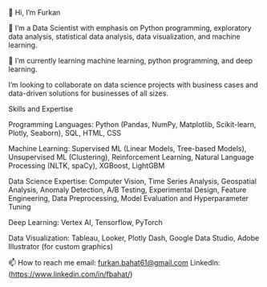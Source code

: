 👋 Hi, I’m Furkan

👀 I’m a Data Scientist with emphasis on Python programming, exploratory data analysis, statistical data analysis, data visualization, and machine learning.

🌱 I’m currently learning machine learning, python programming, and deep learning.

 I’m looking to collaborate on data science projects with business cases and data-driven solutions for businesses of all sizes.

Skills and Expertise


Programming Languages: Python (Pandas, NumPy, Matplotlib, Scikit-learn, Plotly, Seaborn), SQL, HTML, CSS

Machine Learning: Supervised ML (Linear Models, Tree-based Models), Unsupervised ML (Clustering), Reinforcement Learning, Natural Language Processing (NLTK, spaCy), XGBoost, LightGBM

Data Science Expertise: Computer Vision, Time Series Analysis, Geospatial Analysis, Anomaly Detection, A/B Testing, Experimental Design, Feature Engineering, Data Preprocessing, Model Evaluation and Hyperparameter Tuning

Deep Learning: Vertex AI, Tensorflow, PyTorch

Data Visualization: Tableau, Looker, Plotly Dash, Google Data Studio, Adobe Illustrator (for custom graphics)

📫 How to reach me
email: furkan.bahat61@gmail.com
LinkedIn: (https://www.linkedin.com/in/fbahat/)

<!--
**fbahat/fbahat** is a ✨ _special_ ✨ repository because its `README.md` (this file) appears on your GitHub profile.

Here are some ideas to get you started:

- 🔭 I’m currently working on ...
- 🌱 I’m currently learning ...
- 👯 I’m looking to collaborate on ...
- 🤔 I’m looking for help with ...
- 💬 Ask me about ...
- 📫 How to reach me: ...
- 😄 Pronouns: ...
- ⚡ Fun fact: ...
-->
